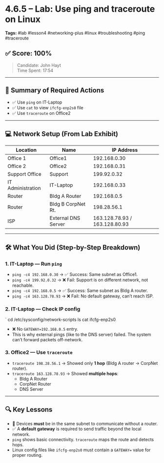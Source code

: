 # 4.6.5 – Lab: Use ping and traceroute on Linux  
**Tags:** #lab #lesson4 #networking-plus #linux #troubleshooting #ping #traceroute  

## ✅ Score: 100%  
> Candidate: John Hayt  
> Time Spent: 17:54  

---

## 🧪 Summary of Required Actions

- ✅ Use `ping` on IT-Laptop
- ✅ Use `cat` to view `ifcfg-enp2s0` file
- ✅ Use `traceroute` on Office2  

---

## 💻 Network Setup (From Lab Exhibit)

| Location            | Name                | IP Address       |
|---------------------|---------------------|------------------|
| Office 1            | Office1             | 192.168.0.30     |
| Office 2            | Office2             | 192.168.0.31     |
| Support Office      | Support             | 199.92.0.32      |
| IT Administration   | IT-Laptop           | 192.168.0.33     |
| Router              | Bldg A Router       | 192.168.0.5      |
| Router              | Bldg B CorpNet Rt.  | 198.28.56.1      |
| ISP                 | External DNS Server | 163.128.78.93 / 163.128.80.93 |

---

## 🛠️ What You Did (Step-by-Step Breakdown)

### 1. IT-Laptop — Run `ping`
- `ping -c4 192.168.0.30` → ✅ Success: Same subnet as Office1.
- `ping -c4 199.92.0.32` → ❌ Fail: Support is on different network, not reachable.
- `ping -c4 192.168.0.5` → ✅ Success: Same subnet as Bldg A router.
- `ping -c4 163.128.78.93` → ❌ Fail: No default gateway, can’t reach ISP.

### 2. IT-Laptop — Check IP config
`
cd /etc/sysconfig/network-scripts
ls
cat ifcfg-enp2s0

- ❌ No `GATEWAY=192.168.0.5` entry.
- This is why external pings (like to the DNS server) failed. The system can’t forward packets off-network.
### 3. Office2 — Use `traceroute`

- `traceroute 198.28.56.1` → Showed only **1 hop** (Bldg A router → CorpNet router).
- `traceroute 163.128.78.93` → Showed **multiple hops**:
    - Bldg A Router
    - CorpNet Router
    - DNS Server
---

## 🔍 Key Lessons

- 🧱 Devices **must** be in the same subnet to communicate without a router.
- ✅ A **default gateway** is required to send traffic beyond the local network.
- `ping` shows basic connectivity. `traceroute` maps the route and detects hops.
- Linux config files like `ifcfg-enp2s0` must contain a `GATEWAY=` value for proper routing.